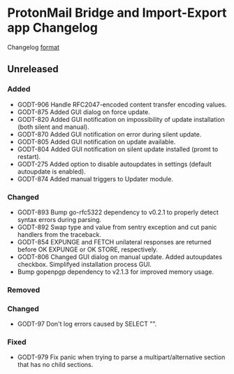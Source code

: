 # ProtonMail Bridge and Import-Export app Changelog

Changelog [format](http://keepachangelog.com/en/1.0.0/)

## Unreleased

### Added
* GODT-906 Handle RFC2047-encoded content transfer encoding values.
* GODT-875 Added GUI dialog on force update.
* GODT-820 Added GUI notification on impossibility of update installation (both silent and manual).
* GODT-870 Added GUI notification on error during silent update.
* GODT-805 Added GUI notification on update available.
* GODT-804 Added GUI notification on silent update installed (promt to restart).
* GODT-275 Added option to disable autoupdates in settings (default autoupdate is enabled).
* GODT-874 Added manual triggers to Updater module.

### Changed
* GODT-893 Bump go-rfc5322 dependency to v0.2.1 to properly detect syntax errors during parsing.
* GODT-892 Swap type and value from sentry exception and cut panic handlers from the traceback.
* GODT-854 EXPUNGE and FETCH unilateral responses are returned before OK EXPUNGE or OK STORE, respectively.
* GODT-806 Changed GUI dialog on manual update. Added autoupdates checkbox. Simplifyed installation process GUI.
* Bump gopenpgp dependency to v2.1.3 for improved memory usage.

### Removed

### Changed
* GODT-97 Don't log errors caused by SELECT "".

### Fixed
* GODT-979 Fix panic when trying to parse a multipart/alternative section that has no child sections.
